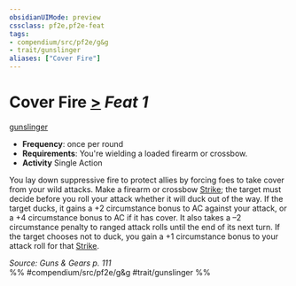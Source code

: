 ```yaml
---
obsidianUIMode: preview
cssclass: pf2e,pf2e-feat
tags:
- compendium/src/pf2e/g&g
- trait/gunslinger
aliases: ["Cover Fire"]
---
```

# Cover Fire  [>](chapter-9-playing-the-game.md#Actions "Single Action") *Feat 1*  
[gunslinger](Reference/Rules/Traits/gunslinger-g-g.md "Gunslinger Class Trait")  

- **Frequency**: once per round
- **Requirements**: You're wielding a loaded firearm or crossbow.
- **Activity** Single Action

You lay down suppressive fire to protect allies by forcing foes to take cover from your wild attacks. Make a firearm or crossbow [Strike](strike.md); the target must decide before you roll your attack whether it will duck out of the way. If the target ducks, it gains a +2 circumstance bonus to AC against your attack, or a +4 circumstance bonus to AC if it has cover. It also takes a –2 circumstance penalty to ranged attack rolls until the end of its next turn. If the target chooses not to duck, you gain a +1 circumstance bonus to your attack roll for that [Strike](strike.md).

*Source: Guns & Gears p. 111*  
%% #compendium/src/pf2e/g&g #trait/gunslinger %%